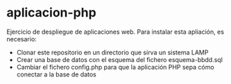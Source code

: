 # aplicacion-php
Ejercicio de despliegue de aplicaciones web. Para instalar esta apliación, es necesario:
* Clonar este repositorio en un directorio que sirva un sistema LAMP
* Crear una base de datos con el esquema del fichero esquema-bbdd.sql
* Cambiar el fichero config.php para que la aplicación PHP sepa cómo conectar a la base de datos
